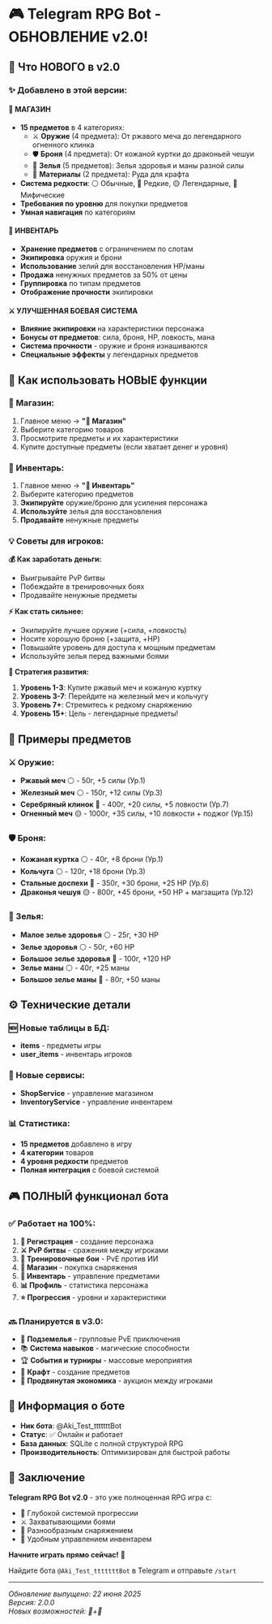 # 🎮 Telegram RPG Bot - ОБНОВЛЕНИЕ v2.0!

## 🚀 Что НОВОГО в v2.0

### ✨ Добавлено в этой версии:

#### 🛒 **МАГАЗИН**
- **15 предметов** в 4 категориях:
  - ⚔️ **Оружие** (4 предмета): От ржавого меча до легендарного огненного клинка
  - 🛡️ **Броня** (4 предмета): От кожаной куртки до драконьей чешуи
  - 🧪 **Зелья** (5 предметов): Зелья здоровья и маны разной силы
  - 🔩 **Материалы** (2 предмета): Руда для крафта
- **Система редкости**: ⚪ Обычные, 🔵 Редкие, 🟡 Легендарные, 🔴 Мифические
- **Требования по уровню** для покупки предметов
- **Умная навигация** по категориям

#### 🎒 **ИНВЕНТАРЬ**
- **Хранение предметов** с ограничением по слотам
- **Экипировка** оружия и брони
- **Использование** зелий для восстановления HP/маны
- **Продажа** ненужных предметов за 50% от цены
- **Группировка** по типам предметов
- **Отображение прочности** экипировки

#### ⚔️ **УЛУЧШЕННАЯ БОЕВАЯ СИСТЕМА**
- **Влияние экипировки** на характеристики персонажа
- **Бонусы от предметов**: сила, броня, HP, ловкость, мана
- **Система прочности** - оружие и броня изнашиваются
- **Специальные эффекты** у легендарных предметов

## 📱 Как использовать НОВЫЕ функции

### 🛒 Магазин:
1. Главное меню → **"🛒 Магазин"**
2. Выберите категорию товаров
3. Просмотрите предметы и их характеристики
4. Купите доступные предметы (если хватает денег и уровня)

### 🎒 Инвентарь:
1. Главное меню → **"🎒 Инвентарь"**  
2. Выберите категорию предметов
3. **Экипируйте** оружие/броню для усиления персонажа
4. **Используйте** зелья для восстановления
5. **Продавайте** ненужные предметы

### 💡 Советы для игроков:

**💰 Как заработать деньги:**
- Выигрывайте PvP битвы
- Побеждайте в тренировочных боях
- Продавайте ненужные предметы

**⚡ Как стать сильнее:**
- Экипируйте лучшее оружие (+сила, +ловкость)
- Носите хорошую броню (+защита, +HP)
- Повышайте уровень для доступа к мощным предметам
- Используйте зелья перед важными боями

**🎯 Стратегия развития:**
1. **Уровень 1-3**: Купите ржавый меч и кожаную куртку
2. **Уровень 3-7**: Перейдите на железный меч и кольчугу
3. **Уровень 7+**: Стремитесь к редкому снаряжению
4. **Уровень 15+**: Цель - легендарные предметы!

## 🎯 Примеры предметов

### ⚔️ Оружие:
- **Ржавый меч** ⚪ - 50г, +5 силы (Ур.1)
- **Железный меч** ⚪ - 150г, +12 силы (Ур.3)  
- **Серебряный клинок** 🔵 - 400г, +20 силы, +5 ловкости (Ур.7)
- **Огненный меч** 🟡 - 1000г, +35 силы, +10 ловкости + поджог (Ур.15)

### 🛡️ Броня:
- **Кожаная куртка** ⚪ - 40г, +8 брони (Ур.1)
- **Кольчуга** ⚪ - 120г, +18 брони (Ур.3)
- **Стальные доспехи** 🔵 - 350г, +30 брони, +25 HP (Ур.6)
- **Драконья чешуя** 🟡 - 800г, +45 брони, +50 HP + магзащита (Ур.12)

### 🧪 Зелья:
- **Малое зелье здоровья** ⚪ - 25г, +30 HP
- **Зелье здоровья** ⚪ - 50г, +60 HP  
- **Большое зелье здоровья** 🔵 - 100г, +120 HP
- **Зелье маны** ⚪ - 40г, +25 маны
- **Большое зелье маны** 🔵 - 80г, +50 маны

## ⚙️ Технические детали

### 🆕 Новые таблицы в БД:
- **items** - предметы игры
- **user_items** - инвентарь игроков

### 🔧 Новые сервисы:
- **ShopService** - управление магазином
- **InventoryService** - управление инвентарем

### 📊 Статистика:
- **15 предметов** добавлено в игру
- **4 категории** товаров
- **4 уровня редкости** предметов
- **Полная интеграция** с боевой системой

## 🎮 ПОЛНЫЙ функционал бота

### ✅ Работает на 100%:
1. **👤 Регистрация** - создание персонажа
2. **⚔️ PvP битвы** - сражения между игроками
3. **🤖 Тренировочные бои** - PvE против ИИ
4. **🛒 Магазин** - покупка снаряжения
5. **🎒 Инвентарь** - управление предметами  
6. **📊 Профиль** - статистика персонажа
7. **⭐ Прогрессия** - уровни и характеристики

### 🔜 Планируется в v3.0:
- 🏰 **Подземелья** - групповые PvE приключения
- 📚 **Система навыков** - магические способности
- 🏆 **События и турниры** - массовые мероприятия
- 🔨 **Крафт** - создание предметов
- 🏪 **Продвинутая экономика** - аукцион между игроками

## 🤖 Информация о боте

- **Ник бота**: @Aki_Test_tttttttBot
- **Статус**: ✅ Онлайн и работает
- **База данных**: SQLite с полной структурой RPG
- **Производительность**: Оптимизирован для быстрой работы

## 🎉 Заключение

**Telegram RPG Bot v2.0** - это уже полноценная RPG игра с:
- 🎯 Глубокой системой прогрессии
- ⚔️ Захватывающими боями
- 🛒 Разнообразным снаряжением  
- 🎒 Удобным управлением инвентарем

**Начните играть прямо сейчас!** 🚀

Найдите бота `@Aki_Test_tttttttBot` в Telegram и отправьте `/start`

---
*Обновление выпущено: 22 июня 2025*  
*Версия: 2.0.0*  
*Новых возможностей: 🛒+🎒*